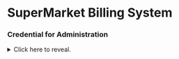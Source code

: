 ﻿# SuperMarket Billing System

### Credential for Administration
<details markdown='1'><summary>Click here to reveal. </summary> 

    Email: admin@gmail.com
    Password : admin@123

 </details>
